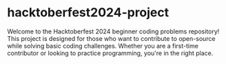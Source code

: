 # hacktoberfest2024-project
Welcome to the Hacktoberfest 2024 beginner coding problems repository! This project is designed for those who want to contribute to open-source while solving basic coding challenges. Whether you are a first-time contributor or looking to practice programming, you're in the right place.
